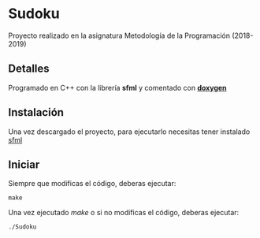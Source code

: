 # Sudoku
Proyecto realizado en la asignatura Metodología de la Programación (2018-2019)
## Detalles
Programado en C++ con la librería **sfml** y comentado con [**doxygen**](https://www.doxygen.nl/index.html)

## Instalación
Una vez descargado el proyecto, para ejecutarlo necesitas tener instalado [sfml](https://www.sfml-dev.org/download.php)

## Iniciar

Siempre que modificas el código, deberas ejecutar:

```
make
```

Una vez ejecutado *make* o si no modificas el código, deberas ejecutar:

```
./Sudoku
```
